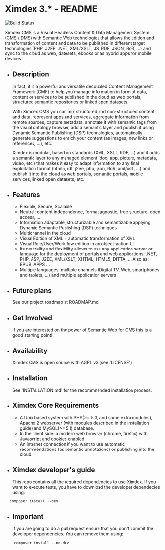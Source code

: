 


# Ximdex 3.* - README

<a href="https://travis-ci.org/XIMDEX/ximdex"><img src="https://travis-ci.org/XIMDEX/ximdex.svg" alt="Build Status"/></a>

Ximdex CMS is a Visual Headless Content & Data Management System (CMS / DMS) with Semantic Web technologies that allows the edition and transformation of content and data to be published in different target technologies (PHP, J2EE, .NET, XML/XSLT, JS, RDF, JSON, RoR, ...) and sync to the cloud as web, datesets, ebooks or as hybrid apps for mobile devices.

* Description
  -----------

  In fact, it is a powerful and versatile decoupled Content Management Framework (CMF) to help you manage information in form of data, content or services to be published in the cloud as web portals, structured semantic repositories or linked open datasets.

  With Ximdex CMS you can mix structured and non-structured content and data, represent apps and services, aggregate information from remote sources, capture metadata, annotate it with semantic tags from the visual ontology browser, add a semantic layer and publish it using Dynamic Semantic Publishing (DSP) technologies, automatically generate suggestions to enrich your content (as images, new links or references, ...), etc.

  Ximdex is modular, based on standards (XML, XSLT, RDF, ...) and it adds a semantic layer to any managed element (doc, app, picture, metadata, video, etc.) that makes it easy to adapt information to any final exploitation format (html5, rdf, j2ee, php, json, RoR, xml/xslt, …) and publish it into the cloud as web portals, semantic portals, mobile services, linked open datasets, etc.

* Features
  --------

  - Flexible, Secure, Scalable
  - Neutral: content independence, format agnostic, free structure, open access, ...
  - Information adaptable, structurizable and semantizable applying Dynamic Semantic Publishing (DSP) techniques
  - Multichannel in the cloud
  - Visual Edition of XML + automatic transformation of XML
  - Visual Role/User/Workflow edition in an object-action UI
  - Its neutrality and flexibility allows to use any application server or language for the deployment of portals and web applications: .NET, PHP, ASP, J2EE, XML/XSLT, XHTML, HTML5, DITTA, ... Also as: EPUB, APPS ...
  - Multiple languages, multiple channels (Digital TV, Web, smartphones and tablets, ...) and multiple application servers


* Future plans
  ------------
  See our project roadmap at ROADMAP.md


* Get Involved
  ------------
  If you are interested on the power of Semantic Web for CMS this is a good starting point!.


* Availability
  ------------
  Ximdex CMS is open source with AGPL v3 (see 'LICENSE')

* Installation
  ------------
  See 'INSTALLATION.md' for the recommnended installation process.

* Ximdex Core Requirements
  ------------------------
  -  A Unix based system with PHP(>= 5.3, and some extra modules), Apache 2 webserver (with modules described in the installation guide) and MySQL(>= 5.1) database.
  -  In the client side: a modern web browser (chrome, firefox) with Javascript and cookies enabled.
  -  An internet connection if you want to use automatic recommendations (as semantic annotations) or publishing into the cloud.
 
* Ximdex developer's guide
  ------------------------

  This repo contains all the required dependencies to use Ximdex. If you want to execute tests, you have to download the developer dependecies using:
    
```{r, engine='bash'}
  composer install --dev
```

* Important
  ------------------------

  If you are going to do a pull request ensure that you don't commit the developer dependencies. You can remove them using:
    
```{r, engine='bash'}
    composer install --no-dev
```
